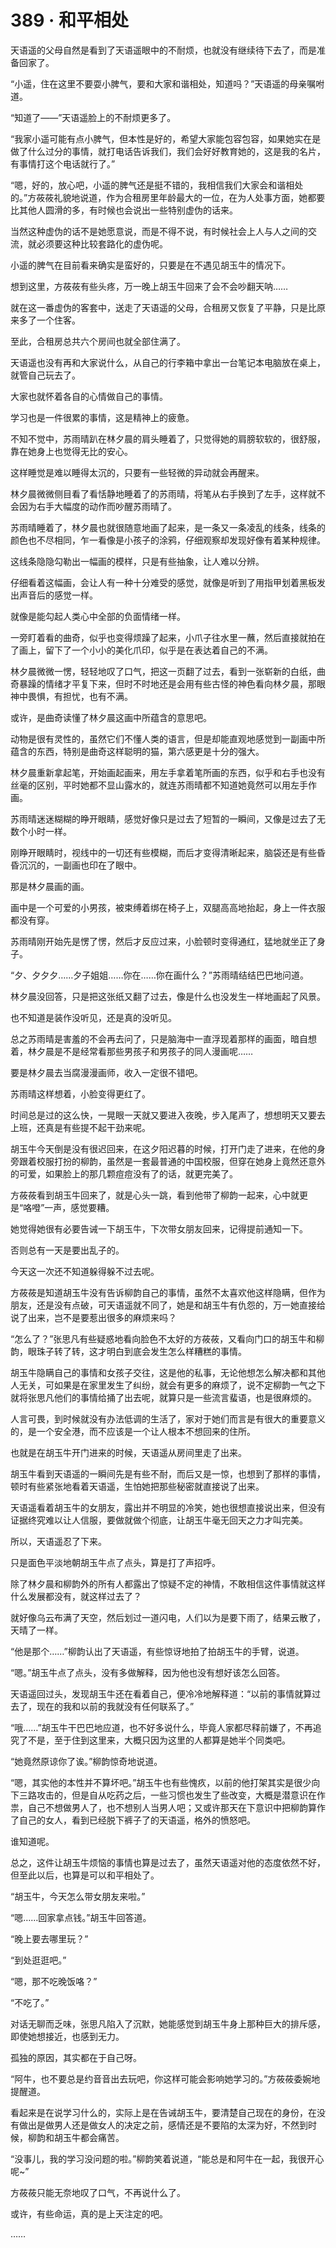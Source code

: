 # 389 · 和平相处

天语遥的父母自然是看到了天语遥眼中的不耐烦，也就没有继续待下去了，而是准备回家了。

“小遥，住在这里不要耍小脾气，要和大家和谐相处，知道吗？”天语遥的母亲嘱咐道。

“知道了——”天语遥脸上的不耐烦更多了。

“我家小遥可能有点小脾气，但本性是好的，希望大家能包容包容，如果她实在是做了什么过分的事情，就打电话告诉我们，我们会好好教育她的，这是我的名片，有事情打这个电话就行了。”

“嗯，好的，放心吧，小遥的脾气还是挺不错的，我相信我们大家会和谐相处的。”方莜莜礼貌地说道，作为合租房里年龄最大的一位，在为人处事方面，她都要比其他人圆滑的多，有时候也会说出一些特别虚伪的话来。

当然这种虚伪的话不是她愿意说，而是不得不说，有时候社会上人与人之间的交流，就必须要这种比较套路化的虚伪呢。

小遥的脾气在目前看来确实是蛮好的，只要是在不遇见胡玉牛的情况下。

想到这里，方莜莜有些头疼，万一晚上胡玉牛回来了会不会吵翻天呐……

就在这一番虚伪的客套中，送走了天语遥的父母，合租房又恢复了平静，只是比原来多了一个住客。

至此，合租房总共六个房间也就全部住满了。

天语遥也没有再和大家说什么，从自己的行李箱中拿出一台笔记本电脑放在桌上，就管自己玩去了。

大家也就怀着各自的心情做自己的事情。

学习也是一件很累的事情，这是精神上的疲惫。

不知不觉中，苏雨晴趴在林夕晨的肩头睡着了，只觉得她的肩膀软软的，很舒服，靠在她身上也觉得无比的安心。

这样睡觉是难以睡得太沉的，只要有一些轻微的异动就会再醒来。

林夕晨微微侧目看了看恬静地睡着了的苏雨晴，将笔从右手换到了左手，这样就不会因为右手大幅度的动作而吵醒苏雨晴了。

苏雨晴睡着了，林夕晨也就很随意地画了起来，是一条又一条凌乱的线条，线条的颜色也不尽相同，乍一看像是小孩子的涂鸦，仔细观察却发现好像有着某种规律。

这线条隐隐勾勒出一幅画的模样，只是有些抽象，让人难以分辨。

仔细看着这幅画，会让人有一种十分难受的感觉，就像是听到了用指甲划着黑板发出声音后的感觉一样。

就像是能勾起人类心中全部的负面情绪一样。

一旁盯着看的曲奇，似乎也变得烦躁了起来，小爪子往水里一蘸，然后直接就拍在了画上，留下了一个小小的美化爪印，似乎是在表达着自己的不满。

林夕晨微微一愣，轻轻地叹了口气，把这一页翻了过去，看到一张崭新的白纸，曲奇暴躁的情绪才平复下来，但时不时地还是会用有些古怪的神色看向林夕晨，那眼神中畏惧，有担忧，也有不满。

或许，是曲奇读懂了林夕晨这画中所蕴含的意思吧。

动物是很有灵性的，虽然它们不懂人类的语言，但是却能直观地感觉到一副画中所蕴含的东西，特别是曲奇这样聪明的猫，第六感更是十分的强大。

林夕晨重新拿起笔，开始画起画来，用左手拿着笔所画的东西，似乎和右手也没有丝毫的区别，平时她都不显山露水的，就连苏雨晴都不知道她竟然可以用左手作画。

苏雨晴迷迷糊糊的睁开眼睛，感觉好像只是过去了短暂的一瞬间，又像是过去了无数个小时一样。

刚睁开眼睛时，视线中的一切还有些模糊，而后才变得清晰起来，脑袋还是有些昏昏沉沉的，一副画也印在了眼中。

那是林夕晨画的画。

画中是一个可爱的小男孩，被束缚着绑在椅子上，双腿高高地抬起，身上一件衣服都没有穿。

苏雨晴刚开始先是愣了愣，然后才反应过来，小脸顿时变得通红，猛地就坐正了身子。

“夕、夕夕夕……夕子姐姐……你在……你在画什么？”苏雨晴结结巴巴地问道。

林夕晨没回答，只是把这张纸又翻了过去，像是什么也没发生一样地画起了风景。

也不知道是装作没听见，还是真的没听见。

总之苏雨晴是害羞的不会再去问了，只是脑海中一直浮现着那样的画面，暗自想着，林夕晨是不是经常看那些男孩子和男孩子的同人漫画呢……

要是林夕晨去当腐漫漫画师，收入一定很不错吧。

苏雨晴这样想着，小脸变得更红了。

时间总是过的这么快，一晃眼一天就又要进入夜晚，步入尾声了，想想明天又要去上班，还真是有些提不起干劲来呢。

胡玉牛今天倒是没有很迟回来，在这夕阳迟暮的时候，打开门走了进来，在他的身旁跟着校服打扮的柳韵，虽然是一套最普通的中国校服，但穿在她身上竟然还意外的可爱，如果脸上的那几颗痘痘没有了的话，就更完美了。

方莜莜看到胡玉牛回来了，就是心头一跳，看到他带了柳韵一起来，心中就更是“咯噔”一声，感觉要糟。

她觉得她很有必要告诫一下胡玉牛，下次带女朋友回来，记得提前通知一下。

否则总有一天是要出乱子的。

今天这一次还不知道躲得躲不过去呢。

方莜莜是知道胡玉牛没有告诉柳韵自己的事情，虽然不太喜欢他这样隐瞒，但作为朋友，还是没有点破，可天语遥就不同了，她是和胡玉牛有仇怨的，万一她直接给说了出来，岂不是要惹出很多的麻烦来吗？

“怎么了？”张思凡有些疑惑地看向脸色不太好的方莜莜，又看向门口的胡玉牛和柳韵，眼珠子转了转，这才明白到底会发生怎么样糟糕的事情。

胡玉牛隐瞒自己的事情和女孩子交往，这是他的私事，无论他想怎么解决都和其他人无关，可如果是在家里发生了纠纷，就会有更多的麻烦了，说不定柳韵一气之下就将张思凡他们的事情给捅了出去呢，就算只是一些流言蜚语，也是很麻烦的。

人言可畏，到时候就没有办法低调的生活了，家对于她们而言是有很大的重要意义的，是一个安全港，而不应该是一个让人根本不想回来的住所。

也就是在胡玉牛开门进来的时候，天语遥从房间里走了出来。

胡玉牛看到天语遥的一瞬间先是有些不耐，而后又是一惊，也想到了那样的事情，顿时有些紧张地看着天语遥，生怕她把那些秘密就直接说了出来。

天语遥看着胡玉牛的女朋友，露出并不明显的冷笑，她也很想直接说出来，但没有证据终究难以让人信服，要做就做个彻底，让胡玉牛毫无回天之力才叫完美。

所以，天语遥忍了下来。

只是面色平淡地朝胡玉牛点了点头，算是打了声招呼。

除了林夕晨和柳韵外的所有人都露出了惊疑不定的神情，不敢相信这件事情就这样什么发展都没有，就这样过去了？

就好像乌云布满了天空，然后划过一道闪电，人们以为是要下雨了，结果云散了，天晴了一样。

“他是那个……”柳韵认出了天语遥，有些惊讶地拍了拍胡玉牛的手臂，说道。

“嗯。”胡玉牛点了点头，没有多做解释，因为他也没有想好该怎么回答。

天语遥回过头，发现胡玉牛还在看着自己，便冷冷地解释道：“以前的事情就算过去了，现在的我和以前的我就没有任何联系了。”

“哦……”胡玉牛干巴巴地应道，也不好多说什么，毕竟人家都尽释前嫌了，不再追究了不是，至于住到这里来，大概只因为这里的人都算是她半个同类吧。

“她竟然原谅你了诶。”柳韵惊奇地说道。

“嗯，其实他的本性并不算坏吧。”胡玉牛也有些愧疚，以前的他打架其实是很少向下三路攻击的，但是自从吃药之后，一些习惯也发生了些改变，大概是潜意识在作祟，自己不想做男人了，也不想别人当男人吧；又或许那天在下意识中把柳韵算作了自己的女人，看到已经脱下裤子了的天语遥，格外的愤怒吧。

谁知道呢。

总之，这件让胡玉牛烦恼的事情也算是过去了，虽然天语遥对他的态度依然不好，但至此以后，也算是可以和平相处了。

“胡玉牛，今天怎么带女朋友来啦。”

“嗯……回家拿点钱。”胡玉牛回答道。

“晚上要去哪里玩？”

“到处逛逛吧。”

“嗯，那不吃晚饭咯？”

“不吃了。”

对话无聊而乏味，张思凡陷入了沉默，她能感觉到胡玉牛身上那种巨大的排斥感，即使她想接近，也感到无力。

孤独的原因，其实都在于自己呀。

“阿牛，也不要总是约音音出去玩吧，你这样可能会影响她学习的。”方莜莜委婉地提醒道。

看起来是在说学习什么的，实际上是在告诫胡玉牛，要清楚自己现在的身份，在没有做出是做男人还是做女人的决定之前，感情还是不要陷的太深为好，不然到时候，柳韵和胡玉牛都会痛苦。

“没事儿，我的学习没问题的啦。”柳韵笑着说道，“能总是和阿牛在一起，我很开心呢~”

方莜莜只能无奈地叹了口气，不再说什么了。

或许，有些命运，真的是上天注定的吧。

……
